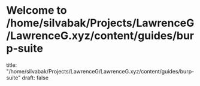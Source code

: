 # Welcome to /home/silvabak/Projects/LawrenceG/LawrenceG.xyz/content/guides/burp-suite
title: "/home/silvabak/Projects/LawrenceG/LawrenceG.xyz/content/guides/burp-suite"
draft: false

